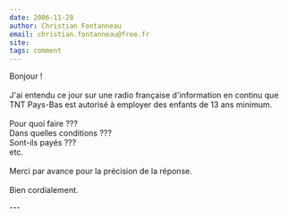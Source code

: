 ```yaml
---
date: 2006-11-28
author: Christian Fontanneau
email: christian.fontanneau@free.fr
site: 
tags: comment
---
```


<p>Bonjour !<br />
<br />
J'ai entendu ce jour sur une radio française d'information en continu que TNT Pays-Bas est autorisé à employer des enfants de 13 ans minimum.<br />
<br />
Pour quoi faire ???<br />
Dans quelles conditions ???<br />
Sont-ils payés ???<br />
etc.<br />
<br />
Merci par avance pour la précision de la réponse.<br />
<br />
Bien cordialement.</p>
---